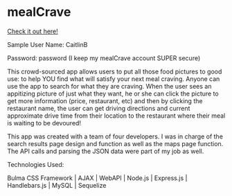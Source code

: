 # mealCrave

[Check it out here!](https://meal-crave.herokuapp.com)  

Sample User Name: CaitlinB 

Password: password    (I keep my mealCrave account SUPER secure)

This crowd-sourced app allows users to put all those food pictures to good use: to help YOU find what will satisfy your next meal craving. Anyone can use the app to search for what they are craving. When the user sees an appitizing picture of just what they want, he or she can click the picture to get more information (price, restaurant, etc) and then by clicking the restaurant name, the user can get driving directions and current approximate drive time from their location to the restaurant where their meal is waiting to be devoured!

This app was created with a team of four developers. I was in charge of the search results page design and function as well as the maps page function. The API calls and parsing the JSON data were part of my job as well.

Technologies Used:

Bulma CSS Framework | AJAX | WebAPI | Node.js | Express.js | Handlebars.js | MySQL | Sequelize
